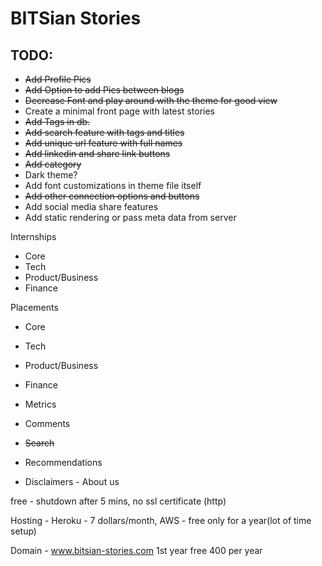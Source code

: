 # BITSian Stories

## TODO:

-   ~~Add Profile Pics~~
-   ~~Add Option to add Pics between blogs~~
-   ~~Decrease Font and play around with the theme for good view~~
-   Create a minimal front page with latest stories
-   ~~Add Tags in db.~~
-   ~~Add search feature with tags and titles~~
-   ~~Add unique url feature with full names~~
-   ~~Add linkedin and share link buttons~~
-   ~~Add category~~
-   Dark theme?
-   Add font customizations in theme file itself
-   ~~Add other connection options and buttons~~
-   Add social media share features
-   Add static rendering or pass meta data from server

Internships

-   Core
-   Tech
-   Product/Business
-   Finance

Placements

-   Core
-   Tech
-   Product/Business
-   Finance

-   Metrics
-   Comments
-   ~~Search~~
-   Recommendations
-   Disclaimers - About us

free - shutdown after 5 mins, no ssl certificate (http)

Hosting - Heroku - 7 dollars/month, AWS - free only for a year(lot of time setup)

Domain - www.bitsian-stories.com 1st year free 400 per year
